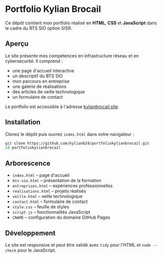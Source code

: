 # Portfolio Kylian Brocail

Ce dépôt contient mon portfolio réalisé en **HTML**, **CSS** et **JavaScript** dans le cadre du BTS SIO option SISR.

## Aperçu

Le site présente mes compétences en infrastructure réseau et en cybersécurité. Il comprend :

- une page d'accueil interactive
- un descriptif du BTS SIO
- mon parcours en entreprise
- une galerie de réalisations
- des articles de veille technologique
- un formulaire de contact

Le portfolio est accessible à l'adresse [kylianbrocail.site](https://kylianbrocail.site).

## Installation

Clonez le dépôt puis ouvrez `index.html` dans votre navigateur :

```bash
git clone https://github.com/kylianb24/portfoliokylianbrocail.git
cd portfoliokylianbrocail
```

## Arborescence

- `index.html` – page d'accueil
- `bts-sio.html` – présentation de la formation
- `entreprises.html` – expériences professionnelles
- `realisations.html` – projets réalisés
- `veille.html` – veille technologique
- `contact.html` – formulaire de contact
- `style.css` – feuille de styles
- `script.js` – fonctionnalités JavaScript
- `CNAME` – configuration du domaine GitHub Pages

## Développement

Le site est responsive et peut être validé avec `tidy` pour l'HTML et `node --check` pour le JavaScript.
